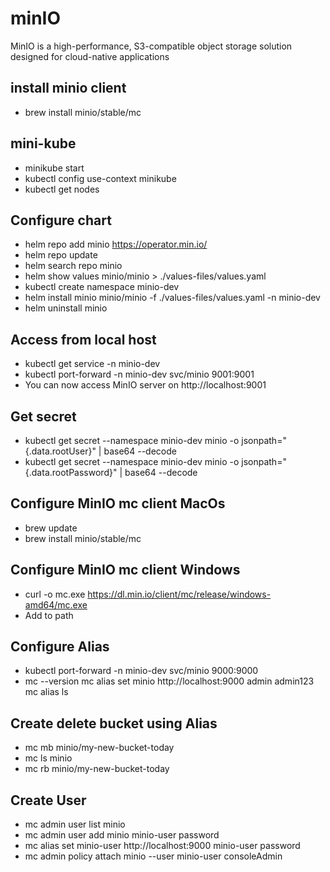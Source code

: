 # minIO
MinIO is a high-performance, S3-compatible object storage solution designed for cloud-native applications

## install minio client ##
- brew install minio/stable/mc

## mini-kube ##
- minikube start
- kubectl config use-context minikube
- kubectl get nodes

## Configure chart ##
- helm repo add minio https://operator.min.io/
- helm repo update
- helm search repo minio
- helm show values minio/minio > ./values-files/values.yaml
- kubectl create namespace minio-dev
- helm install minio minio/minio -f ./values-files/values.yaml -n minio-dev
- helm uninstall minio

## Access from local host ##
- kubectl get service -n minio-dev
- kubectl port-forward -n minio-dev svc/minio 9001:9001
- You can now access MinIO server on http://localhost:9001

## Get secret ##
- kubectl get secret --namespace minio-dev minio -o jsonpath="{.data.rootUser}" | base64 --decode
- kubectl get secret --namespace minio-dev minio -o jsonpath="{.data.rootPassword}" | base64 --decode

## Configure MinIO mc client MacOs ##
- brew update
- brew install minio/stable/mc

## Configure MinIO mc client Windows ##
- curl -o mc.exe https://dl.min.io/client/mc/release/windows-amd64/mc.exe
- Add to path

## Configure Alias ##
- kubectl port-forward -n minio-dev svc/minio 9000:9000
- mc --version
  mc alias set minio http://localhost:9000 admin admin123
  mc alias ls

## Create delete bucket using Alias ##
- mc mb minio/my-new-bucket-today
- mc ls minio
- mc rb minio/my-new-bucket-today

## Create User ##
- mc admin user list minio
- mc admin user add minio minio-user password
- mc alias set minio-user http://localhost:9000 minio-user password
- mc admin policy attach minio --user minio-user consoleAdmin

